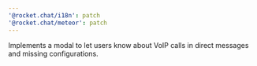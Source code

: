 ```yaml
---
'@rocket.chat/i18n': patch
'@rocket.chat/meteor': patch
---
```


Implements a modal to let users know about VoIP calls in direct messages and missing configurations.
